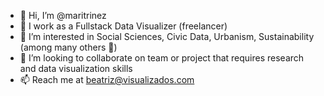 - 👋 Hi, I’m @maritrinez
- 🌱 I work as a Fullstack Data Visualizer (freelancer)
- 👀 I’m interested in Social Sciences, Civic Data, Urbanism, Sustainability (among many others 👀)
- 💞️ I’m looking to collaborate on team or project that requires research and data visualization skills
- 📫 Reach me at beatriz@visualizados.com

<!---
maritrinez/maritrinez is a ✨ special ✨ repository because its `README.md` (this file) appears on your GitHub profile.
You can click the Preview link to take a look at your changes.
--->
